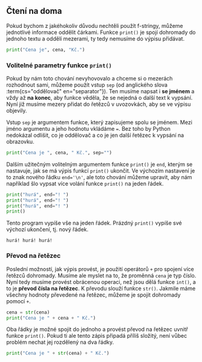 ## Čtení na doma

Pokud bychom z jakéhokoliv důvodu nechtěli použít f-stringy, můžeme jednotlivé informace oddělit čárkami. Funkce `print()` je spojí dohromady do jednoho textu a oddělí mezerami, ty tedy nemusíme do výpisu přidávat.

```python
print("Cena je", cena, "Kč.")
```

### Volitelné parametry funkce `print()`

Pokud by nám toto chování nevyhovovalo a chceme si o mezerách rozhodnout sami, můžeme použít vstup `sep` (od anglického slova :term{cs="oddělovač" en="separator"}). Ten musíme napsat i **se jménem** a vždy až **na konec**, aby funkce věděla, že se nejedná o další text k vypsání. Nyní již musíme mezery přidat do řetězců v uvozovkách, aby se ve výpisu objevily.

Vstup `sep` je argumentem funkce, který zapisujeme spolu se jménem. Mezi jméno argumentu a jeho hodnotu vkládáme `=`. Bez toho by Python nedokázal odlišit, co je oddělovač a co je jen další řetězec k vypsání na obrazovku.

```python
print("Cena je ", cena, " Kč.", sep="")
```

Dalším užitečným volitelným argumentem funkce `print()` je `end`, kterým se nastavuje, jak se má výpis funkcí `print()` ukončit. Ve výchozím nastavení je to znak nového řádku `end='\n'`, ale toto chování můžeme upravit, aby nám například šlo vypsat více volání funkce `print()` na jeden řádek.

```python
print("hurá", end="! ")
print("hurá", end="! ")
print("hurá", end="! ")
print()
```

Tento program vypíše vše na jeden řádek. Prázdný `print()` vypíše své výchozí ukončení, tj. nový řádek.

```shell
hurá! hurá! hurá!
```

### Převod na řetězec

Poslední možností, jak výpis provést, je použití operátorů `+` pro spojení více řetězců dohromady.
Musíme ale myslet na to, že proměnná `cena` je typ číslo. Nyní tedy musíme provést
obrácenou operaci, než jsou dělá funkce `int()`, a to je **převod čísla na řetězec**.
K převodu slouží funkce `str()`. Jakmile máme všechny hodnoty převedené na řetězec, můžeme
je spojit dohromady pomocí `+`.

```python
cena = str(cena)
print("Cena je " + cena + " Kč.")
```

Oba řádky je možné spojit do jednoho a provést převod na řetězec uvnitř funkce `print()`.
Pokud ti ale tento zápis připadá příliš složitý, není vůbec problém nechat jej
rozdělený na dva řádky.

```python
print("Cena je " + str(cena) + " Kč.")
```

